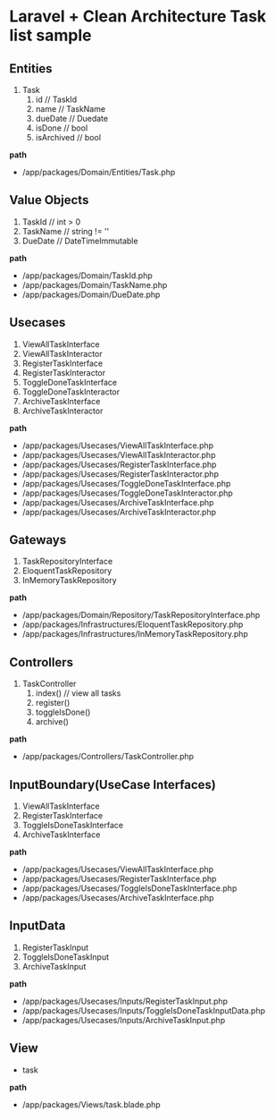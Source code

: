# Laravel + Clean Architecture Task list sample

## Entities

1. Task
   1. id         // TaskId
   2. name       // TaskName
   3. dueDate    // Duedate
   4. isDone     // bool
   5. isArchived // bool

**path**

* /app/packages/Domain/Entities/Task.php

## Value Objects

1. TaskId   // int > 0
2. TaskName // string != ''
3. DueDate  // DateTimeImmutable

**path**

* /app/packages/Domain/TaskId.php
* /app/packages/Domain/TaskName.php
* /app/packages/Domain/DueDate.php

## Usecases

1. ViewAllTaskInterface
2. ViewAllTaskInteractor
3. RegisterTaskInterface
4. RegisterTaskInteractor
5. ToggleDoneTaskInterface
6. ToggleDoneTaskInteractor
7. ArchiveTaskInterface
8. ArchiveTaskInteractor


**path**

* /app/packages/Usecases/ViewAllTaskInterface.php
* /app/packages/Usecases/ViewAllTaskInteractor.php
* /app/packages/Usecases/RegisterTaskInterface.php
* /app/packages/Usecases/RegisterTaskInteractor.php
* /app/packages/Usecases/ToggleDoneTaskInterface.php
* /app/packages/Usecases/ToggleDoneTaskInteractor.php
* /app/packages/Usecases/ArchiveTaskInterface.php
* /app/packages/Usecases/ArchiveTaskInteractor.php

## Gateways

1. TaskRepositoryInterface
2. EloquentTaskRepository
3. InMemoryTaskRepository

**path**

* /app/packages/Domain/Repository/TaskRepositoryInterface.php
* /app/packages/Infrastructures/EloquentTaskRepository.php
* /app/packages/Infrastructures/InMemoryTaskRepository.php

## Controllers

1. TaskController
   1. index()      // view all tasks
   2. register()
   3. toggleIsDone()
   4. archive()

**path**

* /app/packages/Controllers/TaskController.php

## InputBoundary(UseCase Interfaces)

1. ViewAllTaskInterface
2. RegisterTaskInterface
3. ToggleIsDoneTaskInterface
4. ArchiveTaskInterface

**path**

* /app/packages/Usecases/ViewAllTaskInterface.php
* /app/packages/Usecases/RegisterTaskInterface.php
* /app/packages/Usecases/ToggleIsDoneTaskInterface.php
* /app/packages/Usecases/ArchiveTaskInterface.php

## InputData

1. RegisterTaskInput
2. ToggleIsDoneTaskInput
3. ArchiveTaskInput

**path**

* /app/packages/Usecases/Inputs/RegisterTaskInput.php
* /app/packages/Usecases/Inputs/ToggleIsDoneTaskInputData.php
* /app/packages/Usecases/Inputs/ArchiveTaskInput.php

## View

* task

**path**

* /app/packages/Views/task.blade.php
